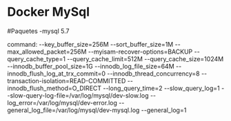 # Docker MySql


#Paquetes
-mysql 5.7


command: --key_buffer_size=256M --sort_buffer_size=1M --max_allowed_packet=256M --myisam-recover-options=BACKUP --query_cache_type=1 --query_cache_limit=512M --query_cache_size=1024M --innodb_buffer_pool_size=1G --innodb_log_file_size=64M --innodb_flush_log_at_trx_commit=0 --innodb_thread_concurrency=8 --transaction-isolation=READ-COMMITTED --innodb_flush_method=O_DIRECT --long_query_time=2 --slow_query_log=1 --slow-query-log-file=/var/log/mysql/dev-slow.log --log_error=/var/log/mysql/dev-error.log --general_log_file=/var/log/mysql/dev-mysql.log --general_log=1
